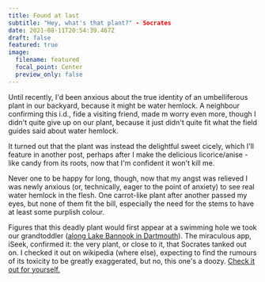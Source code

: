 ```yaml
---
title: Found at last
subtitle: "Hey, what's that plant?" - Socrates
date: 2021-08-11T20:54:39.467Z
draft: false
featured: true
image:
  filename: featured
  focal_point: Center
  preview_only: false
---
```

Until recently, I'd been anxious about the true identity of an umbelliferous plant in our backyard, because it might be water hemlock. A neighbour confirming this i.d., fide a visiting friend, made m worry even more, though I didn't quite give up on our plant, because it just didn't quite fit what the field guides said about water hemlock.

It turned out that the plant was instead the delightful sweet cicely, which I'll feature in another post, perhaps after I make the delicious licorice/anise - like candy from its roots, now that I'm confident it won't kill me.

Never one to be happy for long, though, now that my angst was relieved I was newly anxious (or, technically, eager to the point of anxiety) to see real water hemlock in the flesh. One carrot-like plant after another passed my eyes, but none of them fit the bill, especially the need for the stems to have at least some purplish colour.

Figures that this deadly plant would first appear at a swimming hole we took our grandtoddler ([along Lake Bannook in Dartmouth]()). The miraculous app, iSeek, confirmed it: the very plant, or close to it, that Socrates tanked out on. I checked it out on wikipedia (where else), expecting to find the rumours of its toxicity to be greatly exaggerated, but no, this one's a doozy. [Check it out for yourself.](https://en.wikipedia.org/wiki/Cicuta)

